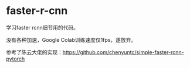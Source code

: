 # faster-r-cnn
学习faster rcnn细节用的代码。
  
  没有各种加速，Google Colab训练速度仅1fps，遂放弃。
  
  参考了陈云大佬的实现：https://github.com/chenyuntc/simple-faster-rcnn-pytorch
